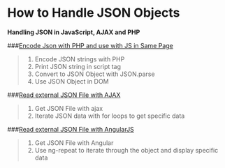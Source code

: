 How to Handle JSON Objects       
==========================      

**Handling JSON in JavaScript, AJAX and PHP**  

  
###[Encode Json with PHP and use with JS in Same Page](https://github.com/miguel-velazkez/JSON-Playground/blob/master/encode-and-use/)
> 1. Encode JSON strings with PHP
> 2. Print JSON string in script tag
> 3. Convert to JSON Object with JSON.parse
> 4. Use JSON Object in DOM

###[Read external JSON File with AJAX](https://github.com/miguel-velazkez/JSON-Playground/tree/master/read-json-file-ajax)
> 1. Get JSON File with ajax
> 2. Iterate JSON data with for loops to get specific data

###[Read external JSON File with AngularJS](https://github.com/miguel-velazkez/JSON-Playground/tree/master/read-json-file-angularjs)
> 1. Get JSON File with Angular
> 2. Use ng-repeat to iterate through the object and display specific data
